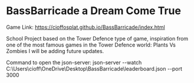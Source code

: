 # BassBarricade a Dream Come True
Game Link: https://cioffosplat.github.io/BassBarricade/index.html

School Project based on the Tower Defence type of game, inspiration from one of the most famous games in the Tower Defence world: Plants Vs Zombies
I will be adding future updates.

Command to open the json-server: 
json-server --watch C:\Users\cioff\OneDrive\Desktop\BassBarricade\leaderboard.json --port 3000
